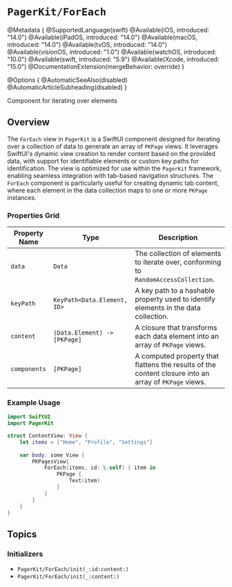 # ``PagerKit/ForEach``

@Metadata {
    @SupportedLanguage(swift)
    @Available(iOS, introduced: "14.0")
    @Available(iPadOS, introduced: "14.0")
    @Available(macOS, introduced: "14.0")
    @Available(tvOS, introduced: "14.0")
    @Available(visionOS, introduced: "1.0")
    @Available(watchOS, introduced: "10.0")
    @Available(swift, introduced: "5.9")
    @Available(Xcode, introduced: "15.0")
    @DocumentationExtension(mergeBehavior: override)
}

@Options {
    @AutomaticSeeAlso(disabled)
    @AutomaticArticleSubheading(disabled)
}


Component for iterating over elements  

## Overview

The `ForEach` view in `PagerKit` is a SwiftUI component designed for iterating over a collection of data to generate an array of ``PKPage`` views. It leverages SwiftUI's dynamic view creation to render content based on the provided data, with support for identifiable elements or custom key paths for identification. The view is optimized for use within the `PagerKit` framework, enabling seamless integration with tab-based navigation structures. The `ForEach` component is particularly useful for creating dynamic tab content, where each element in the data collection maps to one or more ``PKPage`` instances.

### Properties Grid
| Property Name | Type | Description |
|---------------|------|-------------|
| `data` | `Data` | The collection of elements to iterate over, conforming to `RandomAccessCollection`. |
| `keyPath` | `KeyPath<Data.Element, ID>` | A key path to a hashable property used to identify elements in the data collection. |
| `content` | `(Data.Element) -> [PKPage]` | A closure that transforms each data element into an array of ``PKPage`` views. |
| `components` | `[PKPage]` | A computed property that flattens the results of the content closure into an array of ``PKPage`` views. |

### Example Usage
```swift
import SwiftUI
import PagerKit

struct ContentView: View {
    let items = ["Home", "Profile", "Settings"]
    
    var body: some View {
        PKPagesView{
            ForEach(items, id: \.self) { item in
                PKPage {
                    Text(item)
                }
            }
        }
    }
}
```

## Topics

### Initializers
- ``PagerKit/ForEach/init(_:id:content:)``
- ``PagerKit/ForEach/init(_:content:)``
